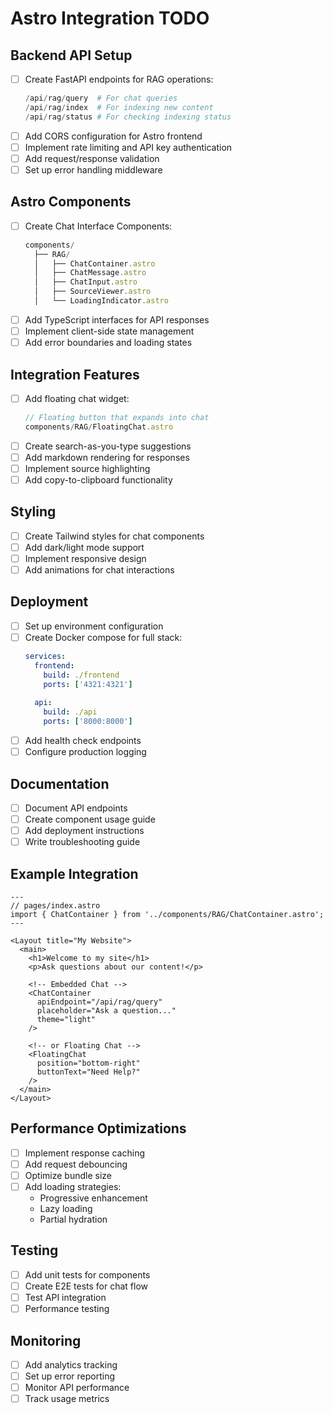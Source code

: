 # Astro Integration TODO

## Backend API Setup
- [ ] Create FastAPI endpoints for RAG operations:
  ```python
  /api/rag/query  # For chat queries
  /api/rag/index  # For indexing new content
  /api/rag/status # For checking indexing status
  ```
- [ ] Add CORS configuration for Astro frontend
- [ ] Implement rate limiting and API key authentication
- [ ] Add request/response validation
- [ ] Set up error handling middleware

## Astro Components
- [ ] Create Chat Interface Components:
  ```typescript
  components/
    ├── RAG/
    │   ├── ChatContainer.astro
    │   ├── ChatMessage.astro
    │   ├── ChatInput.astro
    │   ├── SourceViewer.astro
    │   └── LoadingIndicator.astro
  ```
- [ ] Add TypeScript interfaces for API responses
- [ ] Implement client-side state management
- [ ] Add error boundaries and loading states

## Integration Features
- [ ] Add floating chat widget:
  ```typescript
  // Floating button that expands into chat
  components/RAG/FloatingChat.astro
  ```
- [ ] Create search-as-you-type suggestions
- [ ] Add markdown rendering for responses
- [ ] Implement source highlighting
- [ ] Add copy-to-clipboard functionality

## Styling
- [ ] Create Tailwind styles for chat components
- [ ] Add dark/light mode support
- [ ] Implement responsive design
- [ ] Add animations for chat interactions

## Deployment
- [ ] Set up environment configuration
- [ ] Create Docker compose for full stack:
  ```yaml
  services:
    frontend:
      build: ./frontend
      ports: ['4321:4321']
    
    api:
      build: ./api
      ports: ['8000:8000']
  ```
- [ ] Add health check endpoints
- [ ] Configure production logging

## Documentation
- [ ] Document API endpoints
- [ ] Create component usage guide
- [ ] Add deployment instructions
- [ ] Write troubleshooting guide

## Example Integration
```astro
---
// pages/index.astro
import { ChatContainer } from '../components/RAG/ChatContainer.astro';
---

<Layout title="My Website">
  <main>
    <h1>Welcome to my site</h1>
    <p>Ask questions about our content!</p>
    
    <!-- Embedded Chat -->
    <ChatContainer 
      apiEndpoint="/api/rag/query"
      placeholder="Ask a question..."
      theme="light"
    />
    
    <!-- or Floating Chat -->
    <FloatingChat
      position="bottom-right"
      buttonText="Need Help?"
    />
  </main>
</Layout>
```

## Performance Optimizations
- [ ] Implement response caching
- [ ] Add request debouncing
- [ ] Optimize bundle size
- [ ] Add loading strategies:
  - Progressive enhancement
  - Lazy loading
  - Partial hydration

## Testing
- [ ] Add unit tests for components
- [ ] Create E2E tests for chat flow
- [ ] Test API integration
- [ ] Performance testing

## Monitoring
- [ ] Add analytics tracking
- [ ] Set up error reporting
- [ ] Monitor API performance
- [ ] Track usage metrics
